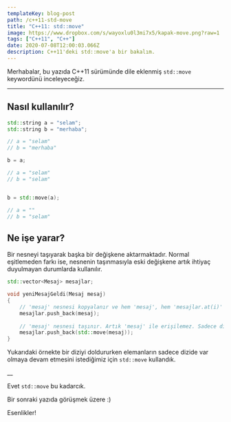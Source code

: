 ```yaml
---
templateKey: blog-post
path: /c++11-std-move
title: "C++11: std::move"
image: https://www.dropbox.com/s/wayoxlu0l3mi7x5/kapak-move.png?raw=1
tags: ["C++11", "C++"]
date: 2020-07-08T12:00:03.066Z
description: C++11'deki std::move'a bir bakalım.
---
```

Merhabalar, bu yazıda C++11 sürümünde dile eklenmiş `std::move` keywordünü inceleyeceğiz.

---
## Nasıl kullanılır?

```cpp
std::string a = "selam";
std::string b = "merhaba";

// a = "selam"
// b = "merhaba"

b = a;

// a = "selam"
// b = "selam"


b = std::move(a);

// a = ""
// b = "selam"
```

## Ne işe yarar?
Bir nesneyi taşıyarak başka bir değişkene aktarmaktadır. Normal eşitlemeden farkı ise, nesnenin taşınmasıyla eski değişkene artık ihtiyaç duyulmayan durumlarda kullanılır.

```cpp
std::vector<Mesaj> mesajlar;

void yeniMesajGeldi(Mesaj mesaj)
{
    // 'mesaj' nesnesi kopyalanır ve hem 'mesaj', hem 'mesajlar.at(i)' ile erişilebilir.
    mesajlar.push_back(mesaj);
    
    // 'mesaj' nesnesi taşınır. Artık 'mesaj' ile erişilemez. Sadece dizide vardır.
    mesajlar.push_back(std::move(mesaj));
}
```
Yukarıdaki örnekte bir diziyi doldururken elemanların sadece dizide var olmaya devam etmesini istediğimiz için `std::move` kullandık.

__

Evet `std::move` bu kadarcık.

Bir sonraki yazıda görüşmek üzere :)

Esenlikler!